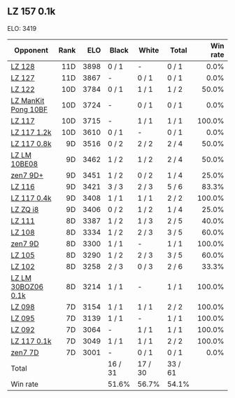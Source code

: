 ## LZ 157 0.1k ##

ELO: 3419

Opponent | Rank | ELO | Black | White | Total | Win rate
---------|-----:|----:|-------|-------|-------|-------:
[LZ 128](LZ%20128.md) | 11D | 3898 | 0 / 1 | - | 0 / 1 | 0.0%
[LZ 127](LZ%20127.md) | 11D | 3867 | - | 0 / 1 | 0 / 1 | 0.0%
[LZ 122](LZ%20122.md) | 10D | 3784 | 0 / 1 | 1 / 1 | 1 / 2 | 50.0%
[LZ ManKit Pong 10BF](LZ%20ManKit%20Pong%2010BF.md) | 10D | 3724 | - | 0 / 1 | 0 / 1 | 0.0%
[LZ 117](LZ%20117.md) | 10D | 3715 | - | 1 / 1 | 1 / 1 | 100.0%
[LZ 117 1.2k](LZ%20117%201.2k.md) | 10D | 3610 | 0 / 1 | - | 0 / 1 | 0.0%
[LZ 117 0.8k](LZ%20117%200.8k.md) | 9D | 3516 | 0 / 2 | 2 / 2 | 2 / 4 | 50.0%
[LZ LM 10BE08](LZ%20LM%2010BE08.md) | 9D | 3462 | 1 / 2 | 1 / 2 | 2 / 4 | 50.0%
[zen7 9D+](zen7%209D+.md) | 9D | 3451 | 1 / 2 | 0 / 2 | 1 / 4 | 25.0%
[LZ 116](LZ%20116.md) | 9D | 3421 | 3 / 3 | 2 / 3 | 5 / 6 | 83.3%
[LZ 117 0.4k](LZ%20117%200.4k.md) | 9D | 3408 | 1 / 1 | 1 / 1 | 2 / 2 | 100.0%
[LZ ZQ i8](LZ%20ZQ%20i8.md) | 9D | 3406 | 0 / 2 | 1 / 2 | 1 / 4 | 25.0%
[LZ 111](LZ%20111.md) | 8D | 3387 | 1 / 2 | 1 / 3 | 2 / 5 | 40.0%
[LZ 108](LZ%20108.md) | 8D | 3334 | 1 / 2 | 2 / 3 | 3 / 5 | 60.0%
[zen7 9D](zen7%209D.md) | 8D | 3300 | 1 / 1 | - | 1 / 1 | 100.0%
[LZ 105](LZ%20105.md) | 8D | 3290 | 1 / 2 | 2 / 3 | 3 / 5 | 60.0%
[LZ 102](LZ%20102.md) | 8D | 3258 | 2 / 3 | 0 / 3 | 2 / 6 | 33.3%
[LZ LM 30BOZ06 0.1k](LZ%20LM%2030BOZ06%200.1k.md) | 8D | 3214 | 1 / 1 | - | 1 / 1 | 100.0%
[LZ 098](LZ%20098.md) | 7D | 3154 | 1 / 1 | 1 / 1 | 2 / 2 | 100.0%
[LZ 095](LZ%20095.md) | 7D | 3139 | 1 / 1 | - | 1 / 1 | 100.0%
[LZ 092](LZ%20092.md) | 7D | 3064 | - | 1 / 1 | 1 / 1 | 100.0%
[LZ 117 0.1k](LZ%20117%200.1k.md) | 7D | 3049 | 1 / 1 | 1 / 1 | 2 / 2 | 100.0%
[zen7 7D](zen7%207D.md) | 7D | 3001 | - | 0 / 1 | 0 / 1 | 0.0%
Total | | | 16 / 31 | 17 / 30 | 33 / 61 | 
Win rate| | | 51.6% | 56.7% | 54.1% | 
